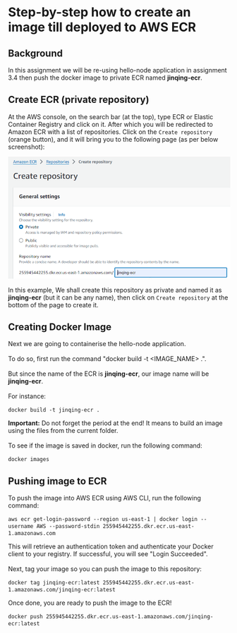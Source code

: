 # Step-by-step how to create an image till deployed to AWS ECR

## Background
In this assignment we will be re-using hello-node application in assignment 3.4 then push the docker image to private ECR named **jinqing-ecr**.

## Create ECR (private repository)
At the AWS console, on the search bar (at the top), type ECR or Elastic Container Registry and click on it. After which you will be redirected to Amazon ECR with a list of repositories. Click on the `Create repository` (orange button), and it will bring you to the following page (as per below screenshot):

![image](create-jinqing-ecr.png)

In this example, We shall create this repository as private and named it as **jinqing-ecr** (but it can be any name), then click on `Create repository` at the bottom of the page to create it.

## Creating Docker Image
Next we are going to containerise the hello-node application.
\
\
To do so, first run the command "docker build -t <IMAGE_NAME> .".
\
\
But since the name of the ECR is **jinqing-ecr**, our image name will be **jinqing-ecr**.
\
\
For instance:
``````````````````````````````
docker build -t jinqing-ecr .
``````````````````````````````
**Important:** Do not forget the period at the end! It means to build an image using the files from the current folder.
\
\
To see if the image is saved in docker, run the following command:
``````````````
docker images
``````````````
## Pushing image to ECR
To push the image into AWS ECR using AWS CLI, run the following command:
``````````````````````````````````````````````````````````````````````````````````````````````````````````````````````````````````````````
aws ecr get-login-password --region us-east-1 | docker login --username AWS --password-stdin 255945442255.dkr.ecr.us-east-1.amazonaws.com
``````````````````````````````````````````````````````````````````````````````````````````````````````````````````````````````````````````
This will retrieve an authentication token and authenticate your Docker client to your registry. If successful, you will see "Login Succeeded".
\
\
Next, tag your image so you can push the image to this repository:
``````````````````````````````````````````````````````````````````````````````````````````````
docker tag jinqing-ecr:latest 255945442255.dkr.ecr.us-east-1.amazonaws.com/jinqing-ecr:latest
``````````````````````````````````````````````````````````````````````````````````````````````
Once done, you are ready to push the image to the ECR!
````````````````````````````````````````````````````````````````````````````
docker push 255945442255.dkr.ecr.us-east-1.amazonaws.com/jinqing-ecr:latest
````````````````````````````````````````````````````````````````````````````


